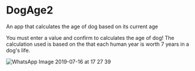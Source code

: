 # DogAge2
An app that calculates the age of dog based on its current age

You must enter a value and confirm to calculates the age of dog!
The calculation used is based on the that each human year is worth 7 years in a dog's life.


![WhatsApp Image 2019-07-16 at 17 27 39](https://user-images.githubusercontent.com/46266166/61327493-6977ec00-a7ef-11e9-9647-243b06289a64.jpeg)

